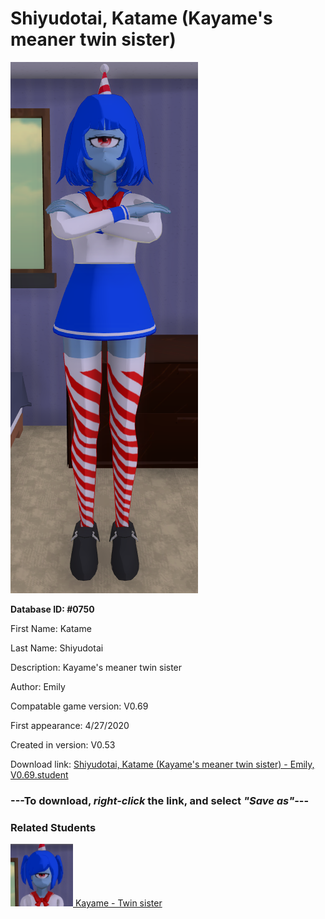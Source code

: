 # Shiyudotai, Katame (Kayame's meaner twin sister)

<img src="../../Files/Images/Shiyudotai, Katame (Kayame's meaner twin sister).png" title="Shiyudotai, Katame (Kayame's meaner twin sister) - Emily, V0.69">

**Database ID: #0750**

First Name: Katame

Last Name: Shiyudotai

Description: Kayame's meaner twin sister

Author: Emily

Compatable game version: V0.69

First appearance: 4/27/2020

Created in version: V0.53

Download link: <a href="https://raw.githubusercontent.com/Arbiter1223/Daigaku-Gurashi-Custom-Students/master/Files/Student%20Files/Shiyudotai%2C%20Katame%20(Kayame's%20meaner%20twin%20sister)%20-%20Emily%2C%20V0.69.student">Shiyudotai, Katame (Kayame's meaner twin sister) - Emily, V0.69.student</a>

### ---**To download, _right-click_ the link, and select _"Save as"_**---

### Related Students

<a href="Shiyudotai, Kayame (Katame's kinder twin sister).md"><img src="../../Files/Thumbs/Shiyudotai, Kayame (Katame's kinder twin sister).png" height="100" width="100" title="Shiyudotai, Kayame (Katame's kinder twin sister) - Emily, V0.69"></a><a href="Shiyudotai, Kayame (Katame's kinder twin sister).md"> Kayame - Twin sister</a>

